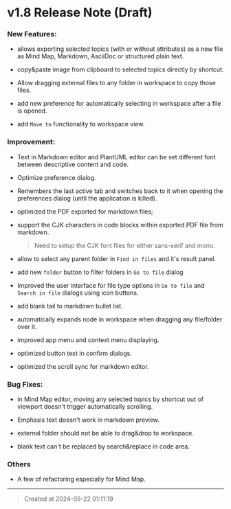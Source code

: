 # v1.8 Release Note (Draft)

### New Features:

* allows exporting selected topics (with or without attributes) as a new file as Mind Map, Markdown, AsciiDoc or structured plain text. 

* copy&paste image from clipboard to selected topics directly by shortcut.  

* Allow dragging external files to any folder in workspace to copy those files.  

* add new preference for automatically selecting in workspace after a file is opened.  

* add `Move to` functionality to workspace view. 


### Improvement:

* Text in Markdown editor and PlantUML editor can be set different font between descriptive content and code.  

* Optimize preference dialog.

* Remembers the last active tab and switches back to it when opening the preferences dialog (until the application is killed).

* optimized the PDF exported for markdown files;

* support the CJK characters in code blocks within exported PDF file from markdown.
	> Need to setup the CJK font files for either sans-serif and mono.

* allow to select any parent folder in `Find in files` and it's result panel.

* add new `folder` button to filter folders in `Go to file` dialog

* Improved the user interface for file type options in `Go to file` and `Search in file` dialogs using icon buttons.

* add blank tail to markdown bullet list.

* automatically expands node in workspace when dragging any file/folder over it.

* improved app menu and context menu displaying.

* optimized button text in confirm dialogs.

* optimized the scroll sync for markdown editor.


### Bug Fixes:

* in Mind Map editor, moving any selected topics by shortcut out of viewport doesn't trigger automatically scrolling.

* Emphasis text doesn't work in markdown preview.

* external folder should not be able to drag&drop to workspace.

* blank text can't be replaced by search&replace in code area.

### Others

* A few of refactoring especially for Mind Map.  

---
> Created at 2024-05-22 01:11:19
